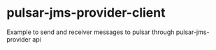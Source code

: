 # pulsar-jms-provider-client
Example to send and receiver messages to pulsar through pulsar-jms-provider api
